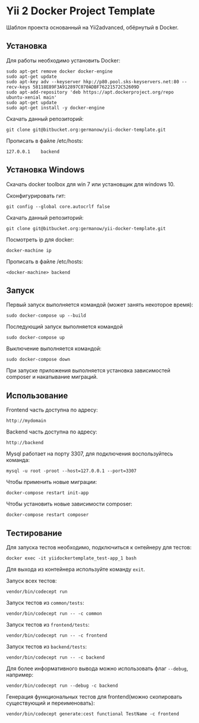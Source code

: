 # Yii 2 Docker Project Template

Шаблон проекта основанный на Yii2advanced, обёрнутый в Docker.

## Установка

Для работы необходимо установить Docker:

    sudo apt-get remove docker docker-engine
    sudo apt-get update
    sudo apt-key adv --keyserver hkp://p80.pool.sks-keyservers.net:80 --recv-keys 58118E89F3A912897C070ADBF76221572C52609D
    sudo apt-add-repository 'deb https://apt.dockerproject.org/repo ubuntu-xenial main'
    sudo apt-get update
    sudo apt-get install -y docker-engine

Скачать данный репозиторий:

```git clone git@bitbucket.org:germanow/yii-docker-template.git```

Прописать в файле /etc/hosts:

```127.0.0.1	backend```

## Установка Windows

Скачать docker toolbox для win 7 или установщик для windows 10.

Сконфигурировать гит:

```git config --global core.autocrlf false```

Скачать данный репозиторий:

```git clone git@bitbucket.org:germanow/yii-docker-template.git```

Посмотреть ip для docker:

```docker-machine ip```

Прописать в файле /etc/hosts:

```<docker-machine>	backend```

## Запуск

Первый запуск выполняется командой (может занять некоторое время):

```sudo docker-compose up --build```

Последующий запуск выполняется командой

```sudo docker-compose up```

Выключение выполняется командой:

```sudo docker-compose down```

При запуске приложения выполняется установка зависимостей composer и накатывание миграций.

## Использование

Frontend часть доступна по адресу:

```http://mydomain```

Backend часть доступна по адресу:

```http://backend```

Mysql работает на порту 3307, для подключения воспользуйтесь команда:

```mysql -u root -proot --host=127.0.0.1 --port=3307```

Чтобы применить новые миграции:

```docker-compose restart init-app```

Чтобы установить новые зависимости composer:

```docker-compose restart composer```

## Тестирование

Для запуска тестов необходимо, подключиться к онтейнеру для тестов:

```docker exec -it yiidockertemplate_test-app_1 bash```

Для выхода из контейнера используйте команду ```exit```.

Запуск всех тестов:

```vendor/bin/codecept run```

Запуск тестов из ```common/tests```:

```vendor/bin/codecept run -- -c common```

Запуск тестов из ```frontend/tests```:

```vendor/bin/codecept run -- -c frontend```

Запуск тестов из ```backend/tests```:

```vendor/bin/codecept run -- -c backend```

Для более информативного вывода можно использовать флаг ```--debug```, например:

```vendor/bin/codecept run --debug -c backend```

Генерация функциональных тестов для frontend(можно скопировать существующий и переименовать):

```vendor/bin/codecept generate:cest functional TestName -c frontend```
